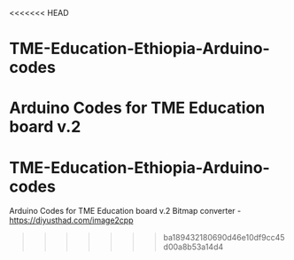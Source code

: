 <<<<<<< HEAD
# TME-Education-Ethiopia-Arduino-codes
Arduino Codes for TME Education board v.2
=======
# TME-Education-Ethiopia-Arduino-codes
Arduino Codes for TME Education board v.2
Bitmap converter - https://diyusthad.com/image2cpp
>>>>>>> ba189432180690d46e10df9cc45d00a8b53a14d4

